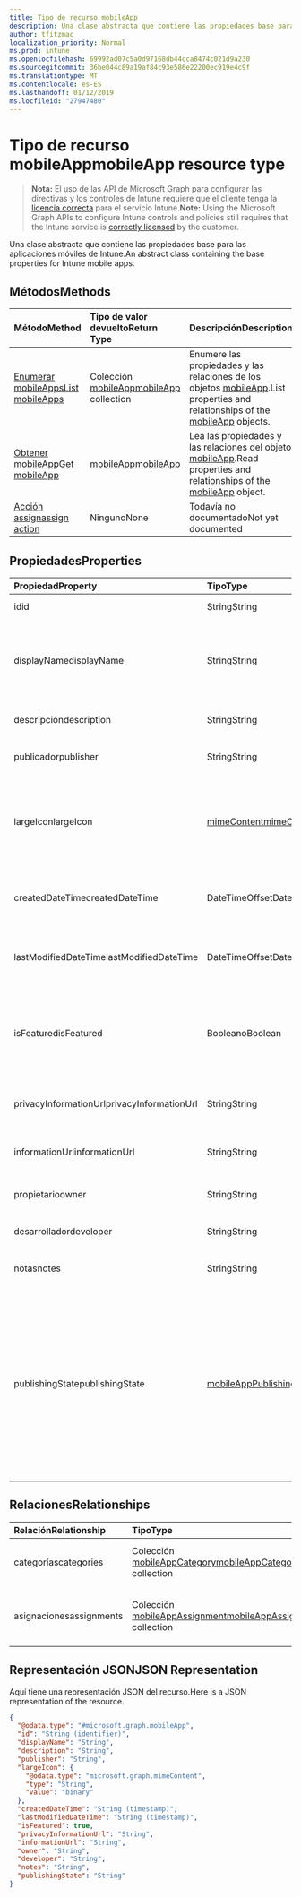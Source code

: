```yaml
---
title: Tipo de recurso mobileApp
description: Una clase abstracta que contiene las propiedades base para las aplicaciones móviles de Intune.
author: tfitzmac
localization_priority: Normal
ms.prod: intune
ms.openlocfilehash: 69992ad07c5a0d97168db44cca8474c021d9a230
ms.sourcegitcommit: 36be044c89a19af84c93e586e22200ec919e4c9f
ms.translationtype: MT
ms.contentlocale: es-ES
ms.lasthandoff: 01/12/2019
ms.locfileid: "27947480"
---
```

# <a name="mobileapp-resource-type"></a><span data-ttu-id="7e5a1-103">Tipo de recurso mobileApp</span><span class="sxs-lookup"><span data-stu-id="7e5a1-103">mobileApp resource type</span></span>

> <span data-ttu-id="7e5a1-104">**Nota:** El uso de las API de Microsoft Graph para configurar las directivas y los controles de Intune requiere que el cliente tenga la [licencia correcta](https://go.microsoft.com/fwlink/?linkid=839381) para el servicio Intune.</span><span class="sxs-lookup"><span data-stu-id="7e5a1-104">**Note:** Using the Microsoft Graph APIs to configure Intune controls and policies still requires that the Intune service is [correctly licensed](https://go.microsoft.com/fwlink/?linkid=839381) by the customer.</span></span>

<span data-ttu-id="7e5a1-105">Una clase abstracta que contiene las propiedades base para las aplicaciones móviles de Intune.</span><span class="sxs-lookup"><span data-stu-id="7e5a1-105">An abstract class containing the base properties for Intune mobile apps.</span></span>
## <a name="methods"></a><span data-ttu-id="7e5a1-106">Métodos</span><span class="sxs-lookup"><span data-stu-id="7e5a1-106">Methods</span></span>
|<span data-ttu-id="7e5a1-107">Método</span><span class="sxs-lookup"><span data-stu-id="7e5a1-107">Method</span></span>|<span data-ttu-id="7e5a1-108">Tipo de valor devuelto</span><span class="sxs-lookup"><span data-stu-id="7e5a1-108">Return Type</span></span>|<span data-ttu-id="7e5a1-109">Descripción</span><span class="sxs-lookup"><span data-stu-id="7e5a1-109">Description</span></span>|
|:---|:---|:---|
|[<span data-ttu-id="7e5a1-110">Enumerar mobileApps</span><span class="sxs-lookup"><span data-stu-id="7e5a1-110">List mobileApps</span></span>](../api/intune-apps-mobileapp-list.md)|<span data-ttu-id="7e5a1-111">Colección [mobileApp](../resources/intune-apps-mobileapp.md)</span><span class="sxs-lookup"><span data-stu-id="7e5a1-111">[mobileApp](../resources/intune-apps-mobileapp.md) collection</span></span>|<span data-ttu-id="7e5a1-112">Enumere las propiedades y las relaciones de los objetos [mobileApp](../resources/intune-apps-mobileapp.md).</span><span class="sxs-lookup"><span data-stu-id="7e5a1-112">List properties and relationships of the [mobileApp](../resources/intune-apps-mobileapp.md) objects.</span></span>|
|[<span data-ttu-id="7e5a1-113">Obtener mobileApp</span><span class="sxs-lookup"><span data-stu-id="7e5a1-113">Get mobileApp</span></span>](../api/intune-apps-mobileapp-get.md)|[<span data-ttu-id="7e5a1-114">mobileApp</span><span class="sxs-lookup"><span data-stu-id="7e5a1-114">mobileApp</span></span>](../resources/intune-apps-mobileapp.md)|<span data-ttu-id="7e5a1-115">Lea las propiedades y las relaciones del objeto [mobileApp](../resources/intune-apps-mobileapp.md).</span><span class="sxs-lookup"><span data-stu-id="7e5a1-115">Read properties and relationships of the [mobileApp](../resources/intune-apps-mobileapp.md) object.</span></span>|
|[<span data-ttu-id="7e5a1-116">Acción assign</span><span class="sxs-lookup"><span data-stu-id="7e5a1-116">assign action</span></span>](../api/intune-apps-mobileapp-assign.md)|<span data-ttu-id="7e5a1-117">Ninguno</span><span class="sxs-lookup"><span data-stu-id="7e5a1-117">None</span></span>|<span data-ttu-id="7e5a1-118">Todavía no documentado</span><span class="sxs-lookup"><span data-stu-id="7e5a1-118">Not yet documented</span></span>|

## <a name="properties"></a><span data-ttu-id="7e5a1-119">Propiedades</span><span class="sxs-lookup"><span data-stu-id="7e5a1-119">Properties</span></span>
|<span data-ttu-id="7e5a1-120">Propiedad</span><span class="sxs-lookup"><span data-stu-id="7e5a1-120">Property</span></span>|<span data-ttu-id="7e5a1-121">Tipo</span><span class="sxs-lookup"><span data-stu-id="7e5a1-121">Type</span></span>|<span data-ttu-id="7e5a1-122">Descripción</span><span class="sxs-lookup"><span data-stu-id="7e5a1-122">Description</span></span>|
|:---|:---|:---|
|<span data-ttu-id="7e5a1-123">id</span><span class="sxs-lookup"><span data-stu-id="7e5a1-123">id</span></span>|<span data-ttu-id="7e5a1-124">String</span><span class="sxs-lookup"><span data-stu-id="7e5a1-124">String</span></span>|<span data-ttu-id="7e5a1-125">Clave de la entidad.</span><span class="sxs-lookup"><span data-stu-id="7e5a1-125">Key of the entity.</span></span>|
|<span data-ttu-id="7e5a1-126">displayName</span><span class="sxs-lookup"><span data-stu-id="7e5a1-126">displayName</span></span>|<span data-ttu-id="7e5a1-127">String</span><span class="sxs-lookup"><span data-stu-id="7e5a1-127">String</span></span>|<span data-ttu-id="7e5a1-128">El título de la aplicación importado o proporcionado por el administrador.</span><span class="sxs-lookup"><span data-stu-id="7e5a1-128">The admin provided or imported title of the app.</span></span>|
|<span data-ttu-id="7e5a1-129">descripción</span><span class="sxs-lookup"><span data-stu-id="7e5a1-129">description</span></span>|<span data-ttu-id="7e5a1-130">String</span><span class="sxs-lookup"><span data-stu-id="7e5a1-130">String</span></span>|<span data-ttu-id="7e5a1-131">La descripción de la aplicación.</span><span class="sxs-lookup"><span data-stu-id="7e5a1-131">The description of the app.</span></span>|
|<span data-ttu-id="7e5a1-132">publicador</span><span class="sxs-lookup"><span data-stu-id="7e5a1-132">publisher</span></span>|<span data-ttu-id="7e5a1-133">String</span><span class="sxs-lookup"><span data-stu-id="7e5a1-133">String</span></span>|<span data-ttu-id="7e5a1-134">El publicador de la aplicación.</span><span class="sxs-lookup"><span data-stu-id="7e5a1-134">The publisher of the app.</span></span>|
|<span data-ttu-id="7e5a1-135">largeIcon</span><span class="sxs-lookup"><span data-stu-id="7e5a1-135">largeIcon</span></span>|[<span data-ttu-id="7e5a1-136">mimeContent</span><span class="sxs-lookup"><span data-stu-id="7e5a1-136">mimeContent</span></span>](../resources/intune-shared-mimecontent.md)|<span data-ttu-id="7e5a1-137">El icono grande, se muestra en los detalles de la aplicación y se usa para cargar el icono.</span><span class="sxs-lookup"><span data-stu-id="7e5a1-137">The large icon, to be displayed in the app details and used for upload of the icon.</span></span>|
|<span data-ttu-id="7e5a1-138">createdDateTime</span><span class="sxs-lookup"><span data-stu-id="7e5a1-138">createdDateTime</span></span>|<span data-ttu-id="7e5a1-139">DateTimeOffset</span><span class="sxs-lookup"><span data-stu-id="7e5a1-139">DateTimeOffset</span></span>|<span data-ttu-id="7e5a1-140">La fecha y la hora de creación de la aplicación.</span><span class="sxs-lookup"><span data-stu-id="7e5a1-140">The date and time the app was created.</span></span>|
|<span data-ttu-id="7e5a1-141">lastModifiedDateTime</span><span class="sxs-lookup"><span data-stu-id="7e5a1-141">lastModifiedDateTime</span></span>|<span data-ttu-id="7e5a1-142">DateTimeOffset</span><span class="sxs-lookup"><span data-stu-id="7e5a1-142">DateTimeOffset</span></span>|<span data-ttu-id="7e5a1-143">Fecha y hora de la última modificación de la aplicación.</span><span class="sxs-lookup"><span data-stu-id="7e5a1-143">The date and time the app was last modified.</span></span>|
|<span data-ttu-id="7e5a1-144">isFeatured</span><span class="sxs-lookup"><span data-stu-id="7e5a1-144">isFeatured</span></span>|<span data-ttu-id="7e5a1-145">Booleano</span><span class="sxs-lookup"><span data-stu-id="7e5a1-145">Boolean</span></span>|<span data-ttu-id="7e5a1-146">El valor que indica si el administrador ha marcado la aplicación como destacada.</span><span class="sxs-lookup"><span data-stu-id="7e5a1-146">The value indicating whether the app is marked as featured by the admin.</span></span>|
|<span data-ttu-id="7e5a1-147">privacyInformationUrl</span><span class="sxs-lookup"><span data-stu-id="7e5a1-147">privacyInformationUrl</span></span>|<span data-ttu-id="7e5a1-148">String</span><span class="sxs-lookup"><span data-stu-id="7e5a1-148">String</span></span>|<span data-ttu-id="7e5a1-149">La dirección URL de la declaración de privacidad.</span><span class="sxs-lookup"><span data-stu-id="7e5a1-149">The privacy statement Url.</span></span>|
|<span data-ttu-id="7e5a1-150">informationUrl</span><span class="sxs-lookup"><span data-stu-id="7e5a1-150">informationUrl</span></span>|<span data-ttu-id="7e5a1-151">String</span><span class="sxs-lookup"><span data-stu-id="7e5a1-151">String</span></span>|<span data-ttu-id="7e5a1-152">La dirección URL para obtener más información.</span><span class="sxs-lookup"><span data-stu-id="7e5a1-152">The more information Url.</span></span>|
|<span data-ttu-id="7e5a1-153">propietario</span><span class="sxs-lookup"><span data-stu-id="7e5a1-153">owner</span></span>|<span data-ttu-id="7e5a1-154">String</span><span class="sxs-lookup"><span data-stu-id="7e5a1-154">String</span></span>|<span data-ttu-id="7e5a1-155">Propietario de la aplicación.</span><span class="sxs-lookup"><span data-stu-id="7e5a1-155">The owner of the app.</span></span>|
|<span data-ttu-id="7e5a1-156">desarrollador</span><span class="sxs-lookup"><span data-stu-id="7e5a1-156">developer</span></span>|<span data-ttu-id="7e5a1-157">String</span><span class="sxs-lookup"><span data-stu-id="7e5a1-157">String</span></span>|<span data-ttu-id="7e5a1-158">El desarrollador de la aplicación.</span><span class="sxs-lookup"><span data-stu-id="7e5a1-158">The developer of the app.</span></span>|
|<span data-ttu-id="7e5a1-159">notas</span><span class="sxs-lookup"><span data-stu-id="7e5a1-159">notes</span></span>|<span data-ttu-id="7e5a1-160">String</span><span class="sxs-lookup"><span data-stu-id="7e5a1-160">String</span></span>|<span data-ttu-id="7e5a1-161">Notas de la aplicación.</span><span class="sxs-lookup"><span data-stu-id="7e5a1-161">Notes for the app.</span></span>|
|<span data-ttu-id="7e5a1-162">publishingState</span><span class="sxs-lookup"><span data-stu-id="7e5a1-162">publishingState</span></span>|[<span data-ttu-id="7e5a1-163">mobileAppPublishingState</span><span class="sxs-lookup"><span data-stu-id="7e5a1-163">mobileAppPublishingState</span></span>](../resources/intune-apps-mobileapppublishingstate.md)|<span data-ttu-id="7e5a1-164">Estado de publicación de la aplicación.</span><span class="sxs-lookup"><span data-stu-id="7e5a1-164">The publishing state for the app.</span></span> <span data-ttu-id="7e5a1-165">La aplicación no puede asignarse a menos que se publique.</span><span class="sxs-lookup"><span data-stu-id="7e5a1-165">The app cannot be assigned unless the app is published.</span></span> <span data-ttu-id="7e5a1-166">Los valores posibles son: `notPublished`, `processing` y `published`.</span><span class="sxs-lookup"><span data-stu-id="7e5a1-166">Possible values are: `notPublished`, `processing`, `published`.</span></span>|

## <a name="relationships"></a><span data-ttu-id="7e5a1-167">Relaciones</span><span class="sxs-lookup"><span data-stu-id="7e5a1-167">Relationships</span></span>
|<span data-ttu-id="7e5a1-168">Relación</span><span class="sxs-lookup"><span data-stu-id="7e5a1-168">Relationship</span></span>|<span data-ttu-id="7e5a1-169">Tipo</span><span class="sxs-lookup"><span data-stu-id="7e5a1-169">Type</span></span>|<span data-ttu-id="7e5a1-170">Descripción</span><span class="sxs-lookup"><span data-stu-id="7e5a1-170">Description</span></span>|
|:---|:---|:---|
|<span data-ttu-id="7e5a1-171">categorías</span><span class="sxs-lookup"><span data-stu-id="7e5a1-171">categories</span></span>|<span data-ttu-id="7e5a1-172">Colección [mobileAppCategory](../resources/intune-apps-mobileappcategory.md)</span><span class="sxs-lookup"><span data-stu-id="7e5a1-172">[mobileAppCategory](../resources/intune-apps-mobileappcategory.md) collection</span></span>|<span data-ttu-id="7e5a1-173">La lista de categorías para esta aplicación.</span><span class="sxs-lookup"><span data-stu-id="7e5a1-173">The list of categories for this app.</span></span>|
|<span data-ttu-id="7e5a1-174">asignaciones</span><span class="sxs-lookup"><span data-stu-id="7e5a1-174">assignments</span></span>|<span data-ttu-id="7e5a1-175">Colección [mobileAppAssignment](../resources/intune-apps-mobileappassignment.md)</span><span class="sxs-lookup"><span data-stu-id="7e5a1-175">[mobileAppAssignment](../resources/intune-apps-mobileappassignment.md) collection</span></span>|<span data-ttu-id="7e5a1-176">La lista de asignaciones de grupo para esta aplicación móvil.</span><span class="sxs-lookup"><span data-stu-id="7e5a1-176">The list of group assignments for this mobile app.</span></span>|

## <a name="json-representation"></a><span data-ttu-id="7e5a1-177">Representación JSON</span><span class="sxs-lookup"><span data-stu-id="7e5a1-177">JSON Representation</span></span>
<span data-ttu-id="7e5a1-178">Aquí tiene una representación JSON del recurso.</span><span class="sxs-lookup"><span data-stu-id="7e5a1-178">Here is a JSON representation of the resource.</span></span>
<!-- {
  "blockType": "resource",
  "keyProperty": "id",
  "@odata.type": "microsoft.graph.mobileApp"
}
-->
``` json
{
  "@odata.type": "#microsoft.graph.mobileApp",
  "id": "String (identifier)",
  "displayName": "String",
  "description": "String",
  "publisher": "String",
  "largeIcon": {
    "@odata.type": "microsoft.graph.mimeContent",
    "type": "String",
    "value": "binary"
  },
  "createdDateTime": "String (timestamp)",
  "lastModifiedDateTime": "String (timestamp)",
  "isFeatured": true,
  "privacyInformationUrl": "String",
  "informationUrl": "String",
  "owner": "String",
  "developer": "String",
  "notes": "String",
  "publishingState": "String"
}
```




